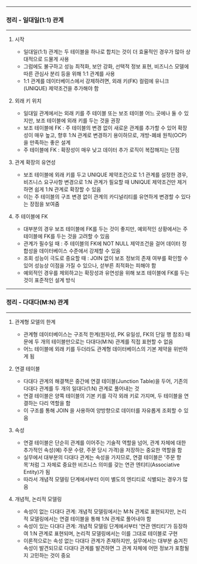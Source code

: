 -----
### 정리 - 일대일(1:1) 관계
-----
1. 시작
   - 일대일(1:1) 관계는 두 테이블을 하나로 합치는 것이 더 효율적인 경우가 많아 상대적으로 드물게 사용
   - 그럼에도 불구하고 성능 최적화, 보안 강화, 선택적 정보 표현, 비즈니스 모델에 따른 관심사 분리 등을 위해 1:1 관계를 사용
   - 1:1 관계를 데이터베이스에서 강제하려면, 외래 키(FK) 컬럼에 유니크(UNIQUE) 제약조건을 추가해야 함

2. 외래 키 위치
   - 일대일 관계에서는 외래 키를 주 테이블 또는 보조 테이블 어느 곳에나 둘 수 있지만, 보조 테이블에 외래 키를 두는 것을 권장
   - 보조 테이블에 FK : 주 테이블의 변경 없이 새로운 관계를 추가할 수 있어 확장성이 매우 높고, 향후 1:N 관계로 변경하기 용이하므로, 개방-폐쇄 원칙(OCP)을 만족하는 좋은 설계
   - 주 테이블에 FK : 확장성이 매우 낮고 데이터 추가 로직이 복잡해지는 단점

3. 관계 확장의 유연성
   - 보조 테이블에 외래 키를 두고 UNIQUE 제약조건으로 1:1 관계를 설정한 경우, 비즈니스 요구사항 변경으로 1:N 관계가 필요할 때 UNIQUE 제약조건만 제거하면 쉽게 1:N 관계로 확장할 수 있음
   - 이는 주 테이블의 구조 변경 없이 관계의 카디널리티를 유연하게 변경할 수 있다는 장점을 보여줌

4. 주 테이블에 FK
   - 대부분의 경우 보조 테이블에 FK를 두는 것이 좋지만, 예외적인 상황에서는 주 테이블에 FK를 두는 것을 고려할 수 있음
   - 관계가 필수일 때 : 주 테이블의 FK에 NOT NULL 제약조건을 걸어 데이터 정합성을 데이터베이스 수준에서 강제할 수 있음
   - 조회 성능이 극도로 중요할 때 : JOIN 없이 보조 정보의 존재 여부를 확인할 수 있어 성능상 이점을 가질 수 있으나, 섣부른 최적화는 피해야 함
   - 예외적인 경우를 제외하고는 확장성과 유연성을 위해 보조 테이블에 FK를 두는 것이 표준적인 설계 방식

-----
### 정리 - 다대다(M:N) 관계
-----
1. 관계형 모델의 한계
   - 관계형 데이터베이스는 구조적 한계(원자성, PK 유일성, FK의 단일 행 참조) 때문에 두 개의 테이블만으로는 다대다(M:N) 관계를 직접 표현할 수 없음
   - 어느 테이블에 외래 키를 두더라도 관계형 데이터베이스의 기본 제약을 위반하게 됨

2. 연결 테이블
   - 다대다 관계의 해결책은 중간에 연결 테이블(Junction Table)을 두어, 기존의 다대다 관계를 두 개의 일대다(1:N) 관계로 풀어내는 것
   - 연결 테이블은 양쪽 테이블의 기본 키를 각각 외래 키로 가지며, 두 테이블을 연결하는 다리 역할을 함
   - 이 구조를 통해 JOIN 을 사용하여 양방향으로 데이터를 자유롭게 조회할 수 있음

3. 속성
   - 연결 테이블은 단순히 관계를 이어주는 기술적 역할을 넘어, 관계 자체에 대한 추가적인 속성(예) 주문 수량, 주문 당시 가격)을 저장하는 중요한 역할을 함
   - 실무에서 대부분의 다대다 관계는 속성을 가지므로, 연결 테이블은 '주문 항목'처럼 그 자체로 중요한 비즈니스 의미를 갖는 연관 엔티티(Associative Entity)가 됨
   - 따라서 개념적 모델링 단계에서부터 이미 별도의 엔티티로 식별되는 경우가 많음

4. 개념적, 논리적 모델링
   - 속성이 없는 다대다 관계: 개념적 모델링에서는 M:N 관계로 표현되지만, 논리적 모델링에서는 연결 테이블을 통해 1:N 관계로 풀어내야 함
   - 속성이 있는 다대다 관계: 개념적 모델링 단계에서부터 '연관 엔티티'가 등장하여 1:N 관계로 표현되며, 논리적 모델링에서는 이를 그대로 테이블로 구현
   - 이론적으로는 속성 없는 다대다 관계가 존재하지만, 실무에서는 대부분 숨겨진 속성이 발견되므로 다대다 관계를 발견하면 그 관계 자체에 어떤 정보가 포함될지 고민하는 것이 중요
